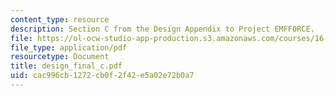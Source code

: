 ```yaml
---
content_type: resource
description: Section C from the Design Appendix to Project EMFFORCE.
file: https://ol-ocw-studio-app-production.s3.amazonaws.com/courses/16-83x-space-systems-engineering-spring-2002-spring-2003/cac996cb1272cb0f2f42e5a02e72b0a7_design_final_c.pdf
file_type: application/pdf
resourcetype: Document
title: design_final_c.pdf
uid: cac996cb-1272-cb0f-2f42-e5a02e72b0a7
---
```

